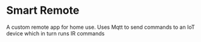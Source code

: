 # Smart Remote

A custom remote app for home use.
Uses Mqtt to send commands to an IoT device which in turn runs IR commands

